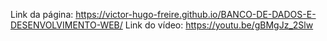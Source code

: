 Link da página: https://victor-hugo-freire.github.io/BANCO-DE-DADOS-E-DESENVOLVIMENTO-WEB/
Link do vídeo: https://youtu.be/gBMgJz_2Slw
